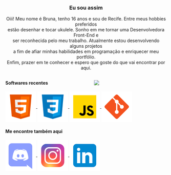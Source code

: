   
  <h3 align="center">Eu sou assim</h3>

 <p align="center" width="100%"> Oiii! Meu nome é Bruna, tenho 16 anos e sou de Recife. Entre meus hobbies preferidos <br> estão desenhar e tocar ukulele. Sonho em me tornar uma Desenvolvedora Front-End e <br> ser reconhecida pelo meu trabalho. Atualmente estou desenvolvendo alguns projetos <br> a fim de afiar minhas habilidades em programação e enriquecer meu portfólio. <br> Enfim, prazer em te conhecer e espero que goste do que vai encontrar por aqui. </p>
  
  ##
  
  <img align="right" width="45%" src="https://cdn.discordapp.com/attachments/925439012397809694/992946178624852078/Img_BruCamps.png">
  
  
  
  #### Softwares recentes
  
  <div>
  <a href="https://www.linkedin.com/in/bruna-campos-a40418219/">
    <img align="center" src="https://github.com/BruCamps/BruCamps/blob/main/src/images/icons/softwares/html5.svg" />
  </a>
  <a href="https://discord.gg/tN5vvDZ7jz">
    <img align="center" src="https://github.com/BruCamps/BruCamps/blob/main/src/images/icons/softwares/css3.svg" />
  </a>
  <a href="belac@etepd.com">
    <img align="center" src="https://github.com/BruCamps/BruCamps/blob/main/src/images/icons/softwares/javascript.svg" />
  </a>
  <a href="https://www.instagram.com/brucamps_095/">
    <img align="center" src="https://github.com/BruCamps/BruCamps/blob/main/src/images/icons/softwares/git.svg" />
  </a>
  </div>

  
  #### Me encontre também aqui
  
  <div>
    <a href="https://discord.gg/tN5vvDZ7jz">
      <img align="center" src="https://github.com/BruCamps/BruCamps/blob/main/src/images/icons/redes-sociais/discord-2.svg" />
    </a>
    <a href="https://www.instagram.com/brucamps_095/">
      <img align="center" src="https://github.com/BruCamps/BruCamps/blob/main/src/images/icons/redes-sociais/instagram.svg" />
    </a>
    <a href="https://www.linkedin.com/in/bruna-campos-a40418219/">
      <img align="center" src="https://github.com/BruCamps/BruCamps/blob/main/src/images/icons/redes-sociais/linkedin.svg" />
    </a>
  </div>
  
 
